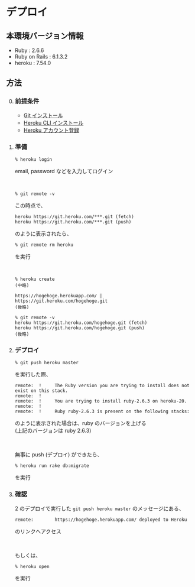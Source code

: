 # デプロイ
## 本環境バージョン情報
- Ruby : 2.6.6
- Ruby on Rails : 6.1.3.2
- heroku : 7.54.0

## 方法
0. ### 前提条件
   - [Git インストール](https://git-scm.com/book/ja/v2/%E4%BD%BF%E3%81%84%E5%A7%8B%E3%82%81%E3%82%8B-Git%E3%81%AE%E3%82%A4%E3%83%B3%E3%82%B9%E3%83%88%E3%83%BC%E3%83%AB)
   - [Heroku CLI インストール](https://devcenter.heroku.com/ja/articles/heroku-cli#download-and-install)
   - [Heroku アカウント登録](https://jp.heroku.com/)
1. ### 準備
   ```shell
   % heroku login
   ```
   email, password などを入力してログイン

   <br>

   ```shell
   % git remote -v
   ```
   この時点で、
   ```shell
   heroku https://git.heroku.com/***.git (fetch)
   heroku https://git.heroku.com/***.git (push)
   ```
   のように表示されたら、

   ```shell
   % git remote rm heroku
   ```
   を実行
   
   <br>

   ```shell
   % heroku create
   (中略)

   https://hogehoge.herokuapp.com/ | https://git.heroku.com/hogehoge.git
   (後略)

   % git remote -v
   heroku https://git.heroku.com/hogehoge.git (fetch)
   heroku https://git.heroku.com/hogehoge.git (push)
   (後略)
   ```
2. ### デプロイ
   ```shell
   % git push heroku master
   ```
   を実行した際、

   ```shell
   remote:  !     The Ruby version you are trying to install does not exist on this stack.
   remote:  !     
   remote:  !     You are trying to install ruby-2.6.3 on heroku-20.
   remote:  !     
   remote:  !     Ruby ruby-2.6.3 is present on the following stacks:
   ```
   のように表示された場合は、ruby のバージョンを上げる <br>
   (上記のバージョンは ruby 2.6.3)
   
   <br>

   無事に push (デプロイ) ができたら、
   ```shell
   % heroku run rake db:migrate
   ```
   を実行

3. ### 確認
   2 のデプロイで実行した `git push heroku master` のメッセージにある、
   ```shell
   remote:        https://hogehoge.herokuapp.com/ deployed to Heroku
   ```
   のリンクへアクセス
   
   <br>

   もしくは、
   ```shell
   % heroku open
   ```
   を実行
